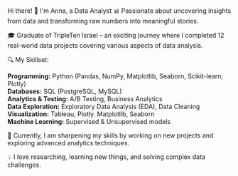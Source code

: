Hi there! 👋 I'm Anna, a Data Analyst
📊 Passionate about uncovering insights from data and transforming raw numbers into meaningful stories.

🎓 Graduate of TripleTen Israel – an exciting journey where I completed 12 real-world data projects covering various aspects of data analysis.

🔍 My Skillset:

**Programming:** Python (Pandas, NumPy, Matplotlib, Seaborn, Scikit-learn, Plotly)<br>
**Databases:** SQL (PostgreSQL, MySQL)<br>
**Analytics & Testing:** A/B Testing, Business Analytics<br>
**Data Exploration:** Exploratory Data Analysis (EDA), Data Cleaning<br>
**Visualization:** Tableau, Plotly. Matplotlib, Seaborn<br>
**Machine Learning:** Supervised & Unsupervised models<br>

🚀 Currently, I am sharpening my skills by working on new projects and exploring advanced analytics techniques.<br>

💡 I love researching, learning new things, and solving complex data challenges.

<!--
**AnnaMogilevskiy/AnnaMogilevskiy** is a ✨ _special_ ✨ repository because its `README.md` (this file) appears on your GitHub profile.



Here are some ideas to get you started:

- 🔭 I’m currently working on ...
- 🌱 I’m currently learning ...
- 👯 I’m looking to collaborate on ...
- 🤔 I’m looking for help with ...
- 💬 Ask me about ...
- 📫 How to reach me: ...
- 😄 Pronouns: ...
- ⚡ Fun fact: ...
-->
